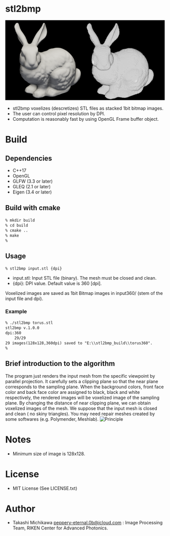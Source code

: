 # stl2bmp
![teaser image](images/overview.png)
* stl2bmp voxelizes (descretizes) STL files as stacked 1bit bitmap images. 
* The user can control pixel resolution by DPI.
* Computation is reasonably fast by using OpenGL Frame buffer object.
# Build
## Dependencies 
* C++17 
* OpenGL
* GLFW (3.3 or later)
* GLEQ (2.1 or later)
* Eigen (3.4 or later)
## Build with cmake
```shell
% mkdir build    
% cd build 
% cmake ..
% make 
% 
```
## Usage 
```shell
% stl2bmp input.stl {dpi}
```
* input.stl: Input STL file (binary). The mesh must be closed and clean. 
* {dpi}: DPI value. Default value is 360 [dpi].

Voxelized images are saved as 1bit Bitmap images in input360/ (stem of the input file and dpi). 

### Example
``` shell
% ./stl2bmp torus.stl
stl2bmp v.1.0.0
dpi:360
    29/29
29 images(128x128,360dpi) saved to "E:\\stl2bmp_build\\torus360".
%
```
## Brief introduction to the algorithm
The program just renders the input mesh from the specific viewpoint by parallel projection.
It carefully sets a clipping plane so that the near plane corresponds to the sampling plane.
When the background colors, front face color and back face color are assigned to black, black and white respectively, the rendered images will be voxelized image of the sampling plane. 
By changing the distance of near clipping plane, we can obtain voxelized images of the mesh. 
We suppose that the input mesh is closed and clean ( no skiny triangles). You may need repair meshes created by some softwares (e.g. Polymender, Meshlab).
![Principle](images/principle.pngj)
# Notes
 * Minimum size of image is 128x128. 
# License
* MIT License (See LICENSE.txt)
# Author
* Takashi Michikawa <peppery-eternal.0b@icloud.com> : Image Processing Team, RIKEN Center for Advanced Photonics.

